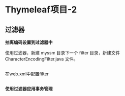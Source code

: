 # Thymeleaf项目-2

## 过滤器

**抽离编码设置到过滤器中**

使用过滤器，新建 myssm 目录下一个 filter 目录，新建文件CharacterEncodingFilter.java 文件。

```java

```

在web.xml中配置filter

```xml

```

**使用过滤器应用事务管理**
